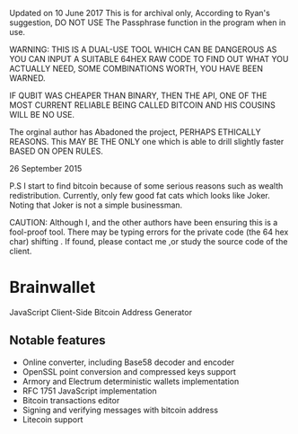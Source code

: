 Updated on 10 June 2017
This is for archival only, According to Ryan's suggestion, DO NOT USE The Passphrase function in the program when in use.


WARNING: THIS IS A DUAL-USE TOOL WHICH CAN BE DANGEROUS AS YOU CAN INPUT A SUITABLE 64HEX RAW CODE TO FIND OUT WHAT YOU ACTUALLY NEED, SOME COMBINATIONS WORTH, YOU HAVE BEEN WARNED.

IF QUBIT WAS CHEAPER THAN BINARY, THEN THE API, ONE OF THE MOST CURRENT RELIABLE BEING CALLED BITCOIN AND HIS COUSINS WILL BE NO USE.

The orginal author has Abadoned the project, PERHAPS ETHICALLY REASONS. This MAY BE THE ONLY one which is able to drill slightly faster BASED ON OPEN RULES.

26 September 2015


P.S I start to find bitcoin because of some serious reasons such as wealth redistribution. Currently, only few good fat cats which looks like Joker. Noting that Joker is not a simple businessman.


CAUTION: Although I, and the other authors have been ensuring this is a fool-proof tool. There may be typing errors for the private code (the 64 hex char) shifting . If found, please contact me ,or study the source code of the client.



Brainwallet
===========

JavaScript Client-Side Bitcoin Address Generator

Notable features
----------------

* Online converter, including Base58 decoder and encoder
* OpenSSL point conversion and compressed keys support
* Armory and Electrum deterministic wallets implementation
* RFC 1751 JavaScript implementation
* Bitcoin transactions editor
* Signing and verifying messages with bitcoin address
* Litecoin support

